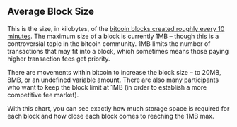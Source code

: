 ##  Average Block Size

This is the size, in kilobytes, of the [bitcoin blocks created roughly every 10 minutes](https://www.kaiko.com/blockchain). The maximum size of a block is currently 1MB – though this is a controversial topic in the bitcoin community. 1MB limits the number of transactions that may fit into a block, which sometimes means those paying higher transaction fees get priority.

There are movements within bitcoin to increase the block size – to 20MB, 8MB, or an undefined variable amount. There are also many participants who want to keep the block limit at 1MB (in order to establish a more competitive fee market).

With this chart, you can see exactly how much storage space is required for each block and how close each block comes to reaching the 1MB max.
